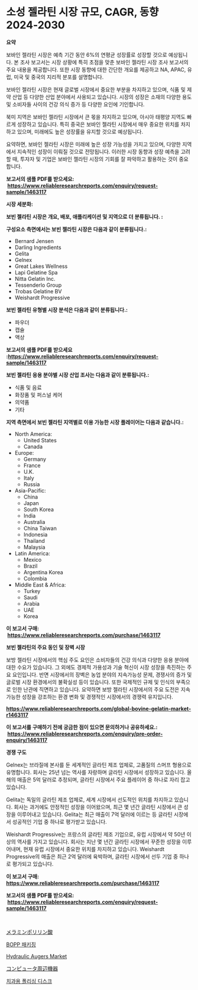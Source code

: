 <p><h1>소성 젤라틴 시장 규모, CAGR, 동향 2024-2030</h1></p><p><strong>요약</strong></p>
<p><p>보바인 젤라틴 시장은 예측 기간 동안 6%의 연평균 성장률로 성장할 것으로 예상됩니다. 본 조사 보고서는 시장 상황에 특히 초점을 맞춘 보바인 젤라틴 시장 조사 보고서의 주요 내용을 제공합니다. 또한 시장 동향에 대한 간단한 개요를 제공하고 NA, APAC, 유럽, 미국 및 중국의 지리적 분포를 설명합니다.</p><p>보바인 젤라틴 시장은 현재 글로벌 시장에서 중요한 부분을 차지하고 있으며, 식품 및 제약 산업 등 다양한 산업 분야에서 사용되고 있습니다. 시장의 성장은 소재의 다양한 용도 및 소비자들 사이의 건강 의식 증가 등 다양한 요인에 기인합니다.</p><p>북미 지역은 보바인 젤라틴 시장에서 큰 몫을 차지하고 있으며, 아시아 태평양 지역도 빠르게 성장하고 있습니다. 특히 중국은 보바인 젤라틴 시장에서 매우 중요한 위치를 차지하고 있으며, 미래에도 높은 성장률을 유지할 것으로 예상됩니다.</p><p>요약하면, 보바인 젤라틴 시장은 미래에 높은 성장 가능성을 가지고 있으며, 다양한 지역에서 지속적인 성장이 이뤄질 것으로 전망됩니다. 이러한 시장 동향과 성장 예측을 고려할 때, 투자자 및 기업은 보바인 젤라틴 시장의 기회를 잘 파악하고 활용하는 것이 중요합니다.</p></p>
<p><strong>보고서의 샘플 PDF를 받으세요: &nbsp;<a href="https://www.reliableresearchreports.com/enquiry/request-sample/1463117">https://www.reliableresearchreports.com/enquiry/request-sample/1463117</a></strong></p>
<p><strong>시장 세분화:</strong></p>
<p><strong> 보빈 젤라틴 시장은 개요, 배포, 애플리케이션 및 지역으로 더 분류됩니다. :</strong></p>
<p><strong>구성요소 측면에서는 보빈 젤라틴 시장은 다음과 같이 분류됩니다.:</strong></p>
<p><ul><li>Bernard Jensen</li><li>Darling Ingredients</li><li>Gelita</li><li>Gelnex</li><li>Great Lakes Wellness</li><li>Lapi Gelatine Spa</li><li>Nitta Gelatin Inc.</li><li>Tessenderlo Group</li><li>Trobas Gelatine BV</li><li>Weishardt Progressive</li></ul></p>
<p><strong> 보빈 젤라틴 유형별 시장 분석은 다음과 같이 분류됩니다.:</strong></p>
<p><ul><li>파우더</li><li>캡슐</li><li>액상</li></ul></p>
<p><strong>보고서의 샘플 PDF를 받으세요 :<a href="https://www.reliableresearchreports.com/enquiry/request-sample/1463117">https://www.reliableresearchreports.com/enquiry/request-sample/1463117</a></strong></p>
<p><strong> 보빈 젤라틴 응용 분야별 시장 산업 조사는 다음과 같이 분류됩니다.:</strong></p>
<p><ul><li>식품 및 음료</li><li>화장품 및 퍼스널 케어</li><li>의약품</li><li>기타</li></ul></p>
<p><strong>지역 측면에서 보빈 젤라틴 지역별로 이용 가능한 시장 플레이어는 다음과 같습니다.:</strong></p>
<p><ul>
    <li>
        North America:
        <ul>
            <li>United States</li>
            <li>Canada</li>
        </ul>
    </li>
    <li>
        Europe:
        <ul>
            <li>Germany</li>
            <li>France</li>
            <li>U.K.</li>
            <li>Italy</li>
            <li>Russia</li>
        </ul>
    </li>
    <li>
        Asia-Pacific:
        <ul>
            <li>China</li>
            <li>Japan</li>
            <li>South Korea</li>
            <li>India</li>
            <li>Australia</li>
            <li>China Taiwan</li>
            <li>Indonesia</li>
            <li>Thailand</li>
            <li>Malaysia</li>
        </ul>
    </li>
    <li>
        Latin America:
        <ul>
            <li>Mexico</li>
            <li>Brazil</li>
            <li>Argentina Korea</li>
            <li>Colombia</li>
        </ul>
    </li>
    <li>
        Middle East & Africa:
        <ul>
            <li>Turkey</li>
            <li>Saudi</li>
            <li>Arabia</li>
            <li>UAE</li>
            <li>Korea</li>
        </ul>
    </li>
    </ul></p>
<p><strong>이 보고서 구매: &nbsp;<a href="https://www.reliableresearchreports.com/purchase/1463117">https://www.reliableresearchreports.com/purchase/1463117</a></strong></p>
<p><strong>보빈 젤라틴의 주요 동인 및 장벽 시장</strong></p>
<p><p>보방 젤라틴 시장에서의 핵심 주도 요인은 소비자들의 건강 의식과 다양한 응용 분야에 대한 수요가 있습니다. 그 외에도 경제적 가용성과 기술 혁신이 시장 성장을 촉진하는 주요 요인입니다. 반면 시장에서의 장벽은 농업 분야의 지속가능성 문제, 경쟁사의 증가 및 글로벌 시장 환경에서의 불확실성 등이 있습니다. 또한 국제적인 규제 및 인식의 부족으로 인한 난관에 직면하고 있습니다. 요약하면 보방 젤라틴 시장에서의 주요 도전은 지속 가능한 성장을 강조하는 환경 변화 및 경쟁적인 시장에서의 경쟁력 유지입니다.</p></p>
<p><strong><a href="https://www.reliableresearchreports.com/global-bovine-gelatin-market-r1463117">https://www.reliableresearchreports.com/global-bovine-gelatin-market-r1463117</a></strong></p>
<p><strong>이 보고서를 구매하기 전에 궁금한 점이 있으면 문의하거나 공유하세요.: &nbsp;<a href="https://www.reliableresearchreports.com/enquiry/pre-order-enquiry/1463117">https://www.reliableresearchreports.com/enquiry/pre-order-enquiry/1463117</a></strong></p>
<p><strong>경쟁 구도</strong></p>
<p><p>Gelnex는 브라질에 본사를 둔 세계적인 글라틴 제조 업체로, 고품질의 스머프 형용으로 유명합니다. 회사는 25년 넘는 역사를 자랑하며 글라틴 시장에서 성장하고 있습니다. 올해의 매출은 5억 달러로 추정되며, 글라틴 시장에서 주요 플레이어 중 하나로 자리 잡고 있습니다.</p><p>Gelita는 독일의 글라틴 제조 업체로, 세계 시장에서 선도적인 위치를 차지하고 있습니다. 회사는 과거에도 안정적인 성장을 이어왔으며, 최근 몇 년간 글라틴 시장에서 큰 성장을 이루어내고 있습니다. Gelita는 최근 매출이 7억 달러에 이르는 등 글라틴 시장에서 성공적인 기업 중 하나로 평가받고 있습니다.</p><p>Weishardt Progressive는 프랑스의 글라틴 제조 기업으로, 유럽 시장에서 약 50년 이상의 역사를 가지고 있습니다. 회사는 지난 몇 년간 글라틴 시장에서 꾸준한 성장을 이루어내며, 현재 유럽 시장에서 중요한 위치를 차지하고 있습니다. Weishardt Progressive의 매출은 최근 2억 달러에 육박하며, 글라틴 시장에서 선두 기업 중 하나로 평가되고 있습니다.</p></p>
<p><strong>이 보고서 구매: &nbsp; <a href="https://www.reliableresearchreports.com/purchase/1463117">https://www.reliableresearchreports.com/purchase/1463117</a></strong></p>
<p><strong>보고서의 샘플 PDF를 받으세요: &nbsp;<a href="https://www.reliableresearchreports.com/enquiry/request-sample/1463117">https://www.reliableresearchreports.com/enquiry/request-sample/1463117</a></strong><strong></strong></p>
<p>&nbsp;</p>
<p><p><a href="https://medium.com/@ryleebauch2023/%E3%83%A1%E3%83%A9%E3%83%9F%E3%83%B3%E3%83%9D%E3%83%AA%E3%83%AA%E3%83%B3%E9%85%B8%E5%B8%82%E5%A0%B4%E3%81%AE%E8%A6%8F%E6%A8%A1-cagr-%E3%83%88%E3%83%AC%E3%83%B3%E3%83%89-2024-2030-8157a1c28ea2">メラミンポリリン酸</a></p><p><a href="https://medium.com/@agustinfeil/bopp-%ED%8F%AC%EC%9E%A5-%EC%8B%9C%EC%9E%A5-%EA%B7%9C%EB%AA%A8-%EC%8B%9C%EC%9E%A5-%EC%A0%84%EB%A7%9D-%EB%B0%8F-%EC%8B%9C%EC%9E%A5-%EC%98%88%EC%B8%A1-2024%EB%85%84%EB%B6%80%ED%84%B0-2031%EB%85%84%EA%B9%8C%EC%A7%80-883ab82b2722">BOPP 패키징</a></p><p><a href="https://github.com/CliffMedina6/Market-Research-Report-List-4/blob/main/hydraulic-augers-market.md">Hydraulic Augers Market</a></p><p><a href="https://medium.com/@austinallan03/%E3%82%B3%E3%83%B3%E3%83%94%E3%83%A5%E3%83%BC%E3%82%BF%E5%91%A8%E8%BE%BA%E6%A9%9F%E5%99%A8%E5%B8%82%E5%A0%B4-2031%E5%B9%B4%E3%81%BE%E3%81%A7%E3%81%AE%E6%88%90%E5%8A%9F%E3%81%97%E3%81%9F%E3%83%93%E3%82%B8%E3%83%8D%E3%82%B9%E6%88%A6%E7%95%A5%E3%81%AE%E9%8D%B5-6da0959f58ae">コンピュータ周辺機器</a></p><p><a href="https://medium.com/@agustinfeil/%EC%B9%98%EA%B3%BC-%EC%97%B0%EB%A7%88-%EB%94%94%EC%8A%A4%ED%81%AC-%EC%8B%9C%EC%9E%A5-%EC%A0%84%EB%A7%9D-%EC%82%B0%EC%97%85-%EA%B0%9C%EC%9A%94-%EB%B0%8F-%EC%98%88%EC%B8%A1-2024%EB%85%84-2031%EB%85%84-db34bb3d8753">치과용 폴리싱 디스크</a></p></p>